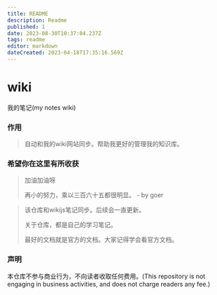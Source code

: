 ```yaml
---
title: README
description: Readme
published: 1
date: 2023-08-30T10:37:04.237Z
tags: readme
editor: markdown
dateCreated: 2023-04-18T17:35:16.569Z
---
```


# wiki

我的笔记(my notes wiki)

### 作用

> 自动和我的wiki网站同步。帮助我更好的管理我的知识库。

### 希望你在这里有所收获

> 加油加油呀
>
> 再小的努力，乘以三百六十五都很明显。 - by goer

> 该仓库和wikijs笔记同步。后续会一直更新。
>
> 关于仓库，都是自己的学习笔记。
>
> 最好的文档就是官方的文档。大家记得学会看官方文档。

### 声明

本仓库不参与商业行为，不向读者收取任何费用。(This repository is not engaging in business activities, and does not charge readers any fee.)